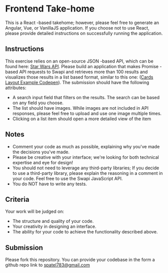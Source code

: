# Frontend Take-home

This is a React -based takehome; however, please feel free to generate an Angular, Vue, or VanillaJS application. If you choose not to use React, please provide detailed instructions on successfully running the application.

## Instructions

This exercise relies on an open-source JSON -based API, which can be found here: [Star Wars API](https://swapi.dev/). Please build an application that makes Promise -based API requests to Swapi and retrieves more than 100 results and visualizes those results in a list based format, similar to this one: ([Cards Layout Example Codepen](https://codepen.io/jkinley/pen/wMYxRr)). The submission should have the following attributes:

- A search input field that filters on the results. The search can be based on any field you choose.
- The list should have images. While images are not included in API responses, please feel free to upload and use one image multiple times.
- Clicking on a list item should open a more detailed view of the item

## Notes

- Comment your code as much as possible, explaining why you've made the decisions you've made.
- Please be creative with your interface; we're looking for both technical expertise and eye for design!
- You should not need to leverage any third-party libraries; If you decide to use a third-party library, please explain the reasoning in a comment in your code. Feel free to use the Swapi JavaScript API.
- You do NOT have to write any tests.

## Criteria

Your work will be judged on:

- The structure and quality of your code.
- Your creativity in designing an interface.
- The ability for your code to achieve the functionality described above.

## Submission

Please fork this repository. You can provide your codebase in the form a github repo link to [spatel783@gmail.com](mailto:spatel783@gmail.com)
